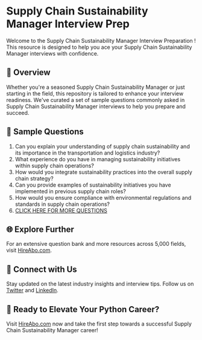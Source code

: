 # Supply Chain Sustainability Manager Interview Prep

Welcome to the Supply Chain Sustainability Manager Interview Preparation ! This resource is designed to help you ace your Supply Chain Sustainability Manager interviews with confidence.

## 🚀 Overview

Whether you're a seasoned Supply Chain Sustainability Manager or just starting in the field, this repository is tailored to enhance your interview readiness. We've curated a set of sample questions commonly asked in Supply Chain Sustainability Manager interviews to help you prepare and succeed.

## 📝 Sample Questions

1. Can you explain your understanding of supply chain sustainability and its importance in the transportation and logistics industry?
2. What experience do you have in managing sustainability initiatives within supply chain operations?
3. How would you integrate sustainability practices into the overall supply chain strategy?
4. Can you provide examples of sustainability initiatives you have implemented in previous supply chain roles?
5. How would you ensure compliance with environmental regulations and standards in supply chain operations?
6. [CLICK HERE FOR MORE QUESTIONS](https://hireabo.com/job/23_1_17/Supply%20Chain%20Sustainability%20Manager)

## 🌐 Explore Further

For an extensive question bank and more resources across 5,000 fields, visit [HireAbo.com](https://www.hireabo.com).

## 📱 Connect with Us

Stay updated on the latest industry insights and interview tips. Follow us on [Twitter](https://twitter.com/hireabo) and [LinkedIn](https://www.linkedin.com/in/hire-abo-3609972a8/).

## 🚀 Ready to Elevate Your Python Career?

Visit [HireAbo.com](https://www.hireabo.com) now and take the first step towards a successful Supply Chain Sustainability Manager career!